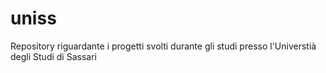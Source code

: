 # uniss
Repository riguardante i progetti svolti durante gli studi presso l'Universtià degli Studi di Sassari
